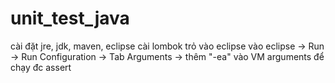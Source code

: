 # unit_test_java
cài đặt jre, jdk, maven, eclipse
cài lombok trỏ vào eclipse
vào eclipse -> Run -> Run Configuration -> Tab Arguments -> thêm "-ea" vào VM arguments để chạy đc assert
